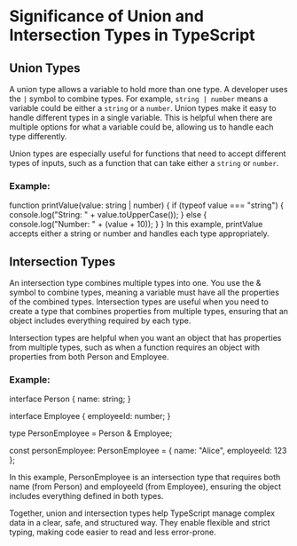 # Significance of Union and Intersection Types in TypeScript

## Union Types

A union type allows a variable to hold more than one type. A developer uses the `|` symbol to combine types. For example, `string | number` means a variable could be either a `string` or a `number`. Union types make it easy to handle different types in a single variable. This is helpful when there are multiple options for what a variable could be, allowing us to handle each type differently.

Union types are especially useful for functions that need to accept different types of inputs, such as a function that can take either a `string` or `number`.

### Example:

function printValue(value: string | number) {
    if (typeof value === "string") {
        console.log("String: " + value.toUpperCase());
    } else {
        console.log("Number: " + (value + 10));
    }
}
In this example, printValue accepts either a string or number and handles each type appropriately.

## Intersection Types

An intersection type combines multiple types into one. You use the & symbol to combine types, meaning a variable must have all the properties of the combined types. Intersection types are useful when you need to create a type that combines properties from multiple types, ensuring that an object includes everything required by each type.

Intersection types are helpful when you want an object that has properties from multiple types, such as when a function requires an object with properties from both Person and Employee.

### Example:

interface Person {
    name: string;
}

interface Employee {
    employeeId: number;
}

type PersonEmployee = Person & Employee;

const personEmployee: PersonEmployee = {
    name: "Alice",
    employeeId: 123
};

In this example, PersonEmployee is an intersection type that requires both name (from Person) and employeeId (from Employee), ensuring the object includes everything defined in both types.

Together, union and intersection types help TypeScript manage complex data in a clear, safe, and structured way. They enable flexible and strict typing, making code easier to read and less error-prone.
